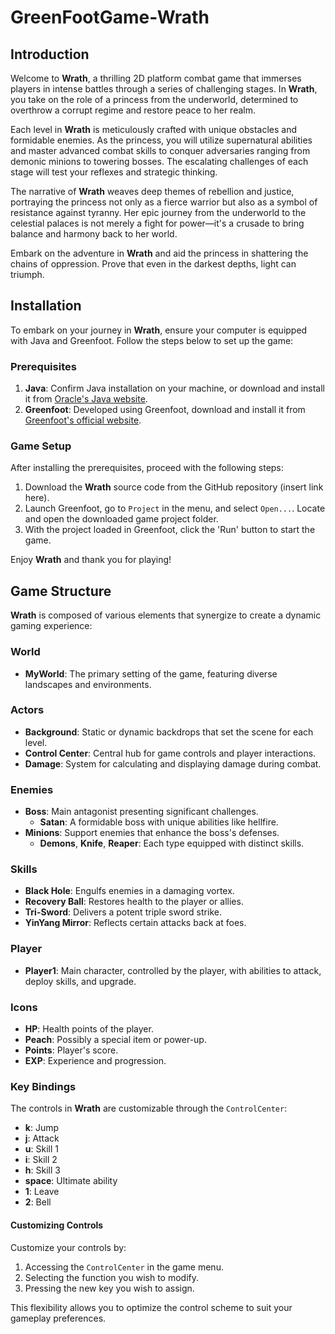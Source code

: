# GreenFootGame-Wrath

## Introduction

Welcome to **Wrath**, a thrilling 2D platform combat game that immerses players in intense battles through a series of challenging stages. In **Wrath**, you take on the role of a princess from the underworld, determined to overthrow a corrupt regime and restore peace to her realm.

Each level in **Wrath** is meticulously crafted with unique obstacles and formidable enemies. As the princess, you will utilize supernatural abilities and master advanced combat skills to conquer adversaries ranging from demonic minions to towering bosses. The escalating challenges of each stage will test your reflexes and strategic thinking.

The narrative of **Wrath** weaves deep themes of rebellion and justice, portraying the princess not only as a fierce warrior but also as a symbol of resistance against tyranny. Her epic journey from the underworld to the celestial palaces is not merely a fight for power—it's a crusade to bring balance and harmony back to her world.

Embark on the adventure in **Wrath** and aid the princess in shattering the chains of oppression. Prove that even in the darkest depths, light can triumph.

## Installation

To embark on your journey in **Wrath**, ensure your computer is equipped with Java and Greenfoot. Follow the steps below to set up the game:

### Prerequisites
1. **Java**: Confirm Java installation on your machine, or download and install it from [Oracle's Java website](https://www.oracle.com/java/technologies/javase-jdk11-downloads.html).
2. **Greenfoot**: Developed using Greenfoot, download and install it from [Greenfoot's official website](https://www.greenfoot.org/download).

### Game Setup
After installing the prerequisites, proceed with the following steps:
1. Download the **Wrath** source code from the GitHub repository (insert link here).
2. Launch Greenfoot, go to `Project` in the menu, and select `Open...`. Locate and open the downloaded game project folder.
3. With the project loaded in Greenfoot, click the 'Run' button to start the game.

Enjoy **Wrath** and thank you for playing!

## Game Structure

**Wrath** is composed of various elements that synergize to create a dynamic gaming experience:

### World
- **MyWorld**: The primary setting of the game, featuring diverse landscapes and environments.

### Actors
- **Background**: Static or dynamic backdrops that set the scene for each level.
- **Control Center**: Central hub for game controls and player interactions.
- **Damage**: System for calculating and displaying damage during combat.

### Enemies
- **Boss**: Main antagonist presenting significant challenges.
  - **Satan**: A formidable boss with unique abilities like hellfire.
- **Minions**: Support enemies that enhance the boss's defenses.
  - **Demons**, **Knife**, **Reaper**: Each type equipped with distinct skills.

### Skills
- **Black Hole**: Engulfs enemies in a damaging vortex.
- **Recovery Ball**: Restores health to the player or allies.
- **Tri-Sword**: Delivers a potent triple sword strike.
- **YinYang Mirror**: Reflects certain attacks back at foes.

### Player
- **Player1**: Main character, controlled by the player, with abilities to attack, deploy skills, and upgrade.

### Icons
- **HP**: Health points of the player.
- **Peach**: Possibly a special item or power-up.
- **Points**: Player's score.
- **EXP**: Experience and progression.

### Key Bindings

The controls in **Wrath** are customizable through the `ControlCenter`:

- **k**: Jump
- **j**: Attack
- **u**: Skill 1
- **i**: Skill 2
- **h**: Skill 3
- **space**: Ultimate ability
- **1**: Leave
- **2**: Bell

#### Customizing Controls
Customize your controls by:
1. Accessing the `ControlCenter` in the game menu.
2. Selecting the function you wish to modify.
3. Pressing the new key you wish to assign.

This flexibility allows you to optimize the control scheme to suit your gameplay preferences.

